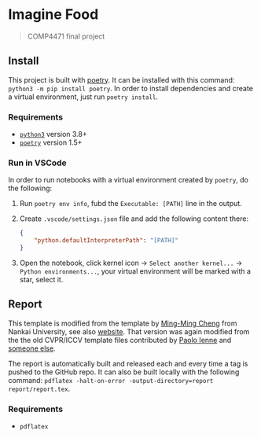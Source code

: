 # Imagine Food

> COMP4471 final project

## Install

This project is built with [poetry](https://python-poetry.org/).
It can be installed with this command: `python3 -m pip install poetry`.
In order to install dependencies and create a virtual environment, just run `poetry install`.

### Requirements

- [`python3`](https://www.python.org/) version 3.8+
- [`poetry`](https://python-poetry.org/) version 1.5+

### Run in VSCode

In order to run notebooks with a virtual environment created by `poetry`, do the following:

1. Run `poetry env info`, fubd the `Executable: [PATH]` line in the output.
2. Create `.vscode/settings.json` file and add the following content there:

    ```json
    {
        "python.defaultInterpreterPath": "[PATH]"
    }
    ```

3. Open the notebook, click kernel icon -> `Select another kernel...` -> `Python environments...`, your virtual environment will be marked with a star, select it.

## Report

This template is modified from the template by [Ming-Ming Cheng](mailto:cmm_spam@nankai.edu.cn) from Nankai University, see also [website](https://github.com/MCG-NKU/CVPR_Template).
That version was again modified from the the old CVPR/ICCV template files contributed by [Paolo Ienne](mailto:Paolo.Ienne@di.epfl.ch) and [someone else](mailto:awf@acm.org).

The report is automatically built and released each and every time a tag is pushed to the GitHub repo.
It can also be built locally with the following command: `pdflatex -halt-on-error -output-directory=report report/report.tex`.

### Requirements

- `pdflatex`
